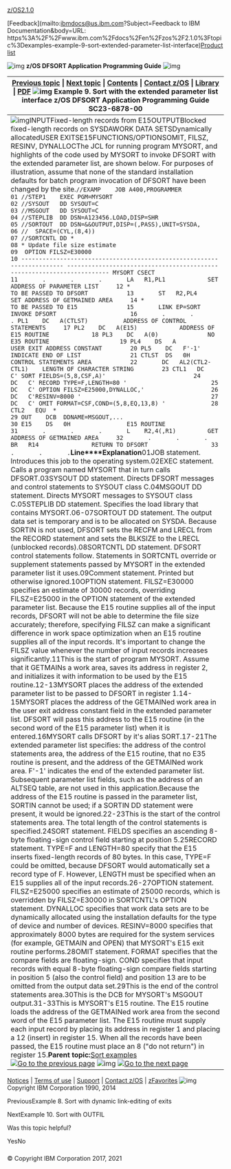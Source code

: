 [z/OS](https://www.ibm.com/docs/en/zos)[2.1.0](https://www.ibm.com/docs/en/zos/2.1.0)

[Feedback](mailto:ibmdocs@us.ibm.com?Subject=Feedback to IBM Documentation&body=URL: https%3A%2F%2Fwww.ibm.com%2Fdocs%2Fen%2Fzos%2F2.1.0%3Ftopic%3Dexamples-example-9-sort-extended-parameter-list-interface)[Product list](https://www.ibm.com/docs/en/products)

![img](https://www.ibm.com/docs/en/SSLTBW_2.1.0/com.ibm.zos.v2r1.icea100/zoshead.gif) **z/OS DFSORT Application Programming Guide** ![img](https://www.ibm.com/docs/en/SSLTBW_2.1.0/com.ibm.zos.v2r1.icea100/zosspot.gif)

| [Previous topic](https://www.ibm.com/docs/en/SSLTBW_2.1.0/com.ibm.zos.v2r1.icea100/ice2ca_Example_8._Sort_with_dynamic_link-editing_of_exits.htm) \| [Next topic](https://www.ibm.com/docs/en/SSLTBW_2.1.0/com.ibm.zos.v2r1.icea100/ice2ca_Example_10._Sort_with_OUTFIL.htm) \| [Contents](https://www.ibm.com/docs/en/SSLTBW_2.1.0/com.ibm.zos.v2r1.icea100/toc.htm) \| [Contact z/OS](https://www.ibm.com/docs/en/SSLTBW_2.1.0/com.ibm.zcontact.doc/webqs.html) \| [Library](https://www.ibm.com/docs/en/SSLTBW_2.1.0/com.ibm.zos.v2r1.ice/ice.htm) \| [PDF](http://publibz.boulder.ibm.com/epubs/pdf/ice2ca00.pdf)  ![img](https://www.ibm.com/docs/en/SSLTBW_2.1.0/com.ibm.zos.v2r1.icea100/c.gif) Example 9. Sort with the extended parameter list interface  z/OS DFSORT Application Programming Guide SC23-6878-00 |
| ------------------------------------------------------------ |
| ![img](https://www.ibm.com/docs/en/SSLTBW_2.1.0/com.ibm.zos.v2r1.icea100/dblue_rule.gif)INPUTFixed-length records from E15OUTPUTBlocked fixed-length records on SYSDAWORK DATA SETSDynamically allocatedUSER EXITSE15FUNCTIONS/OPTIONSOMIT, FILSZ, RESINV, DYNALLOCThe JCL for running program MYSORT, and highlights of the code used by MYSORT to invoke DFSORT with the extended parameter list, are shown below. For purposes of illustration, assume that none of the standard installation defaults for batch program invocation of DFSORT have been changed by the site.`//EXAMP    JOB A400,PROGRAMMER                                  01 //STEP1    EXEC PGM=MYSORT                                      02 //SYSOUT   DD SYSOUT=C                                          03 //MSGOUT   DD SYSOUT=C                                          04 //STEPLIB  DD DSN=A123456.LOAD,DISP=SHR                         05 //SORTOUT  DD DSN=&&OUTPUT,DISP=(,PASS),UNIT=SYSDA,             06 //  SPACE=(CYL,(8,4))                                           07 //SORTCNTL DD *                                                 08 * Update file size estimate                                     09  OPTION FILSZ=E30000                                           10 ----------------------------------------------------------------------- ----------------------------------------------------------------------- MYSORT CSECT                                                    11       .       .       .       LA   R1,PL1            SET ADDRESS OF PARAMETER LIST     12 *                              TO BE PASSED TO DFSORT           13       ST   R2,PL4            SET ADDRESS OF GETMAINED AREA     14 *                              TO BE PASSED TO E15              15       LINK EP=SORT           INVOKE DFSORT                     16       .       .       . PL1    DC   A(CTLST)          ADDRESS OF CONTROL STATEMENTS     17 PL2    DC   A(E15)            ADDRESS OF E15 ROUTINE            18 PL3    DC   A(0)              NO E35 ROUTINE                    19 PL4    DS   A                 USER EXIT ADDRESS CONSTANT        20 PL5    DC   F'-1'             INDICATE END OF LIST              21 CTLST  DS   0H                CONTROL STATEMENTS AREA           22       DC   AL2(CTL2-CTL1)    LENGTH OF CHARACTER STRING        23 CTL1   DC   C' SORT FIELDS=(5,8,CSF,A)'                         24       DC   C' RECORD TYPE=F,LENGTH=80 '                        25       DC   C' OPTION FILSZ=E25000,DYNALLOC,'                   26       DC   C'RESINV=8000 '                                     27       DC   C' OMIT FORMAT=CSF,COND=(5,8,EQ,13,8) '             28 CTL2   EQU  *                                                   29 OUT    DCB  DDNAME=MSGOUT,...                                   30 E15    DS   0H                E15 ROUTINE                       31       .       .       .       L    R2,4(,R1)         GET ADDRESS OF GETMAINED AREA     32       .       .       .       BR   R14               RETURN TO DFSORT                  33       .       .       .`**Line****Explanation**01JOB statement. Introduces this job to the operating system.02EXEC statement. Calls a program named MYSORT that in turn calls DFSORT.03SYSOUT DD statement. Directs DFSORT messages and control statements to SYSOUT class C.04MSGOUT DD statement. Directs MYSORT messages to SYSOUT class C.05STEPLIB DD statement. Specifies the load library that contains MYSORT.06-07SORTOUT DD statement. The output data set is temporary and is to be allocated on SYSDA. Because SORTIN is not used, DFSORT sets the RECFM and LRECL from the RECORD statement and sets the BLKSIZE to the LRECL (unblocked records).08SORTCNTL DD statement. DFSORT control statements follow. Statements in SORTCNTL override or supplement statements passed by MYSORT in the extended parameter list it uses.09Comment statement. Printed but otherwise ignored.10OPTION statement. FILSZ=E30000 specifies an estimate of 30000 records, overriding FILSZ=E25000 in the OPTION statement of the extended parameter list. Because the E15 routine supplies all of the input records, DFSORT will not be able to determine the file size accurately; therefore, specifying FILSZ can make a significant difference in work space optimization when an E15 routine supplies all of the input records. It's important to change the FILSZ value whenever the number of input records increases significantly.11This is the start of program MYSORT. Assume that it GETMAINs a work area, saves its address in register 2, and initializes it with information to be used by the E15 routine.12-13MYSORT places the address of the extended parameter list to be passed to DFSORT in register 1.14-15MYSORT places the address of the GETMAINed work area in the user exit address constant field in the extended parameter list. DFSORT will pass this address to the E15 routine (in the second word of the E15 parameter list) when it is entered.16MYSORT calls DFSORT by it's alias SORT.17-21The extended parameter list specifies: the address of the control statements area, the address of the E15 routine, that no E35 routine is present, and the address of the GETMAINed work area. F'-1' indicates the end of the extended parameter list. Subsequent parameter list fields, such as the address of an ALTSEQ table, are not used in this application.Because the address of the E15 routine is passed in the parameter list, SORTIN cannot be used; if a SORTIN DD statement were present, it would be ignored.22-23This is the start of the control statements area. The total length of the control statements is specified.24SORT statement. FIELDS specifies an ascending 8-byte floating-sign control field starting at position 5.25RECORD statement. TYPE=F and LENGTH=80 specify that the E15 inserts fixed-length records of 80 bytes. In this case, TYPE=F could be omitted, because DFSORT would automatically set a record type of F. However, LENGTH must be specified when an E15 supplies all of the input records.26-27OPTION statement. FILSZ=E25000 specifies an estimate of 25000 records, which is overridden by FILSZ=E30000 in SORTCNTL's OPTION statement. DYNALLOC specifies that work data sets are to be dynamically allocated using the installation defaults for the type of device and number of devices. RESINV=8000 specifies that approximately 8000 bytes are required for the system services (for example, GETMAIN and OPEN) that MYSORT's E15 exit routine performs.28OMIT statement. FORMAT specifies that the compare fields are floating-sign. COND specifies that input records with equal 8-byte floating-sign compare fields starting in position 5 (also the control field) and position 13 are to be omitted from the output data set.29This is the end of the control statements area.30This is the DCB for MYSORT's MSGOUT output.31-33This is MYSORT's E15 routine. The E15 routine loads the address of the GETMAINed work area from the second word of the E15 parameter list. The E15 routine must supply each input record by placing its address in register 1 and placing a 12 (insert) in register 15. When all the records have been passed, the E15 routine must place an 8 ("do not return") in register 15.**Parent topic:**[Sort examples](https://www.ibm.com/docs/en/SSLTBW_2.1.0/com.ibm.zos.v2r1.icea100/ice2ca_Sort_examples.htm)[![Go to the previous page](https://www.ibm.com/docs/en/SSLTBW_2.1.0/com.ibm.zos.v2r1.icea100/pageback.gif)](https://www.ibm.com/docs/en/SSLTBW_2.1.0/com.ibm.zos.v2r1.icea100/ice2ca_Example_8._Sort_with_dynamic_link-editing_of_exits.htm) ![img](https://www.ibm.com/docs/en/SSLTBW_2.1.0/com.ibm.zos.v2r1.icea100/pagemid.gif) [![Go to the next page](https://www.ibm.com/docs/en/SSLTBW_2.1.0/com.ibm.zos.v2r1.icea100/pagenext.gif)](https://www.ibm.com/docs/en/SSLTBW_2.1.0/com.ibm.zos.v2r1.icea100/ice2ca_Example_10._Sort_with_OUTFIL.htm) |



[Notices](https://www.ibm.com/docs/en/SSLTBW_2.1.0/com.ibm.zaddinfo.doc/notices.html) | [Terms of use](http://www.ibm.com/legal/us/) | [Support](http://www.ibm.com/servers/eserver/zseries/zos/support/) | [Contact z/OS](https://www.ibm.com/docs/en/SSLTBW_2.1.0/com.ibm.zcontact.doc/webqs.html) | [zFavorites](http://www-03.ibm.com/systems/z/os/zos/library/zfavorites/)   ![img](https://www.ibm.com/docs/en/SSLTBW_2.1.0/com.ibm.zos.v2r1.icea100/copyright.gif)Copyright IBM Corporation 1990, 2014





PreviousExample 8. Sort with dynamic link-editing of exits

NextExample 10. Sort with OUTFIL

Was this topic helpful?

YesNo



### 







### 















### 







### 



© Copyright IBM Corporation 2017, 2021